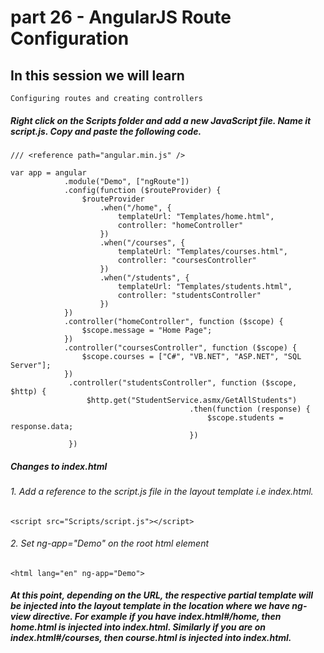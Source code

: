 # part 26 - AngularJS Route Configuration

## In this session we will learn

    Configuring routes and creating controllers

##### Right click on the Scripts folder and add a new JavaScript file. Name it script.js. Copy and paste the following code. 

    /// <reference path="angular.min.js" />
     
    var app = angular
                .module("Demo", ["ngRoute"])
                .config(function ($routeProvider) {
                    $routeProvider
                        .when("/home", {
                            templateUrl: "Templates/home.html",
                            controller: "homeController"
                        })
                        .when("/courses", {
                            templateUrl: "Templates/courses.html",
                            controller: "coursesController"
                        })
                        .when("/students", {
                            templateUrl: "Templates/students.html",
                            controller: "studentsController"
                        })
                })
                .controller("homeController", function ($scope) {
                    $scope.message = "Home Page";
                })
                .controller("coursesController", function ($scope) {
                    $scope.courses = ["C#", "VB.NET", "ASP.NET", "SQL Server"];
                })
                 .controller("studentsController", function ($scope, $http) {
                     $http.get("StudentService.asmx/GetAllStudents")
                                            .then(function (response) {
                                                $scope.students = response.data;
                                            })
                 })

##### Changes to index.html 

###### 1. Add a reference to the script.js file in the layout template i.e index.html.

    <script src="Scripts/script.js"></script>

###### 2. Set ng-app="Demo" on the root html element

    <html lang="en" ng-app="Demo">

##### At this point, depending on the URL, the respective partial template will be injected into the layout template in the location where we have ng-view directive. For example if you have index.html#/home, then home.html is injected into index.html. Similarly if you are on index.html#/courses, then course.html is injected into index.html. 